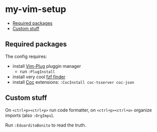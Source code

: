 # my-vim-setup

<!-- TOC GitLab -->

* [Required packages](#required-packages)
* [Custom stuff](#custom-stuff)

<!-- TOC -->

## Required packages

The config requires:

* install [Vim-Plug](https://github.com/junegunn/vim-plug) pluggin manager
	* run `:PlugInstall`
* install very cool [fzf finder](https://github.com/junegunn/fzf)
* install [Coc](https://github.com/neoclide/coc.nvim) extensions: `:CocInstall coc-tsserver coc-json`

## Custom stuff

On `<ctrl+p><ctrl+p>` run code formatter, on `<ctrl+p><ctrl+o>` organize imports (also `:OrgImps`).

Run `:EduarditoBonito` to read the truth.
